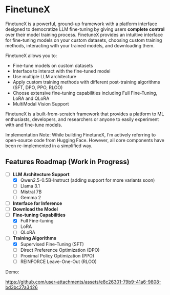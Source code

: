 # FinetuneX
FinetuneX is a powerful, ground-up framework with a platform interface designed to democratize LLM fine-tuning by giving users **complete control** over their model training process. FinetuneX provides an intuitive interface for fine-tuning models on your custom datasets, choosing custom training methods, interacting with your trained models, and downloading them.

FinetuneX allows you to:
- Fine-tune models on custom datasets
- Interface to interact with the fine-tuned model
- Use multiple LLM architecture 
- Apply custom training methods with different post-training algorithms (SFT, DPO, PPO, RLOO)
- Choose extensive fine-tuning capabilities including Full Fine-Tuning, LoRA and QLoRA
- MultiModal Vision Support

FinetuneX is a built-from-scratch framework that provides a platform to ML enthusiasts, developers, and researchers or anyone to easily experiment with and fine-tune models.

Implementation Note:
While building FinetuneX, I’m actively referring to open-source code from Hugging Face. However, all core components have been re-implemented in a simplified way. 

## Features Roadmap (Work in Progress)

- [ ] **LLM Architecture Support**
  - [x] Qwen2.5-0.5B-Instruct (adding support for more variants soon)
  - [ ] Llama 3.1
  - [ ] Mistral 7B
  - [ ] Gemma 2
        
- [ ] **Interface for Inference**
- [ ] **Download the Model**
- [ ] **Fine-tuning Capabilities**
  - [x] Full Fine-tuning
  - [ ] LoRA
  - [ ] QLoRA
        
- [ ] **Training Algorithms**
  - [x] Supervised Fine-Tuning (SFT)
  - [ ] Direct Preference Optimization (DPO)
  - [ ] Proximal Policy Optimization (PPO)
  - [ ] REINFORCE Leave-One-Out (RLOO)

Demo:


https://github.com/user-attachments/assets/e8c26301-79b9-41a6-9808-bd3bc27a3426

